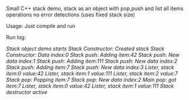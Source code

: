Small C++ stack demo, stack as an object with pop,push and list all items operations
no error detections (uses fixed stack size)

Usage: Just compile and run


Run log:

*Stack object demo starts 
Stack Constructor: Created stack
Stack Constructor: Data index:0
Stack push: Adding item:42
Stack push: New data index:1
Stack push: Adding item:111
Stack push: New data index:2
Stack push: Adding item:7
Stack push: New data index:3
Lister, stack item:0 value:42
Lister, stack item:1 value:111
Lister, stack item:2 value:7
Stack pop: Popping item:7
Stack pop: New data index:2
Main pop: got item:7
Lister, stack item:0 value:42
Lister, stack item:1 value:111
Stack destructor active*